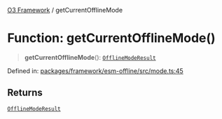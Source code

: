 [O3 Framework](../API.md) / getCurrentOfflineMode

# Function: getCurrentOfflineMode()

> **getCurrentOfflineMode**(): [`OfflineModeResult`](../interfaces/OfflineModeResult.md)

Defined in: [packages/framework/esm-offline/src/mode.ts:45](https://github.com/its-kios09/openmrs-esm-core/blob/main/packages/framework/esm-offline/src/mode.ts#L45)

## Returns

[`OfflineModeResult`](../interfaces/OfflineModeResult.md)
